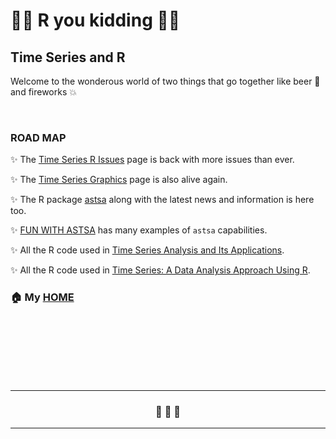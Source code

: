 # &#128018;&#128018; R you kidding &#128018;&#128018;

## Time Series and R

  Welcome to the wonderous world of two things that  go together like beer &#127866; and fireworks 💥 	  




<br/>

### ROAD MAP 

 &#10024; The [Time Series R Issues](https://nickpoison.github.io/rissues) page is back with more issues than ever.

 &#10024; The [Time Series Graphics](https://nickpoison.github.io/tsgraph) page is also alive again.

 &#10024; The R package [astsa](https://github.com/nickpoison/astsa/blob/master/README.md) along with the latest news and information is here too.


 &#10024;  [FUN WITH ASTSA](https://github.com/nickpoison/astsa/blob/master/fun_with_astsa/fun_with_astsa.md) has many examples of `astsa` capabilities.


&#10024;  All the R code used in [Time Series Analysis and Its Applications](https://github.com/nickpoison/tsa4/blob/master/textRcode.md).



&#10024;  All the R code used in [Time Series: A Data Analysis Approach Using R](https://github.com/nickpoison/tsda/blob/main/Rcode.md).

### &#127968;  My [HOME](https://github.com/nickpoison)



<br/><br/><br/><br/><br/><br/>


---
<h3 style="text-align: center;">&#128584;  &#128585;  &#128586; </h3>

---







